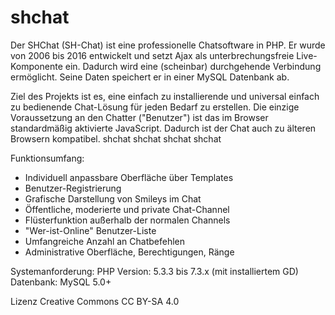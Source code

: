 # shchat
Der SHChat (SH-Chat) ist eine professionelle Chatsoftware in PHP. Er wurde von 2006 bis 2016 entwickelt und setzt Ajax als unterbrechungsfreie Live-Komponente ein. Dadurch wird eine (scheinbar) durchgehende Verbindung ermöglicht. Seine Daten speichert er in einer MySQL Datenbank ab.

Ziel des Projekts ist es, eine einfach zu installierende und universal einfach zu bedienende Chat-Lösung für jeden Bedarf zu erstellen. Die einzige Voraussetzung an den Chatter ("Benutzer") ist das im Browser standardmäßig aktivierte JavaScript. Dadurch ist der Chat auch zu älteren Browsern kompatibel.
shchat  shchat  shchat  shchat 

Funktionsumfang:
* Individuell anpassbare Oberfläche über Templates
* Benutzer-Registrierung
* Grafische Darstellung von Smileys im Chat
* Öffentliche, moderierte und private Chat-Channel
* Flüsterfunktion außerhalb der normalen Channels
* "Wer-ist-Online" Benutzer-Liste
* Umfangreiche Anzahl an Chatbefehlen
* Administrative Oberfläche, Berechtigungen, Ränge

Systemanforderung:
PHP Version: 5.3.3 bis 7.3.x (mit installiertem GD)
Datenbank: MySQL 5.0+

Lizenz Creative Commons CC BY-SA 4.0
